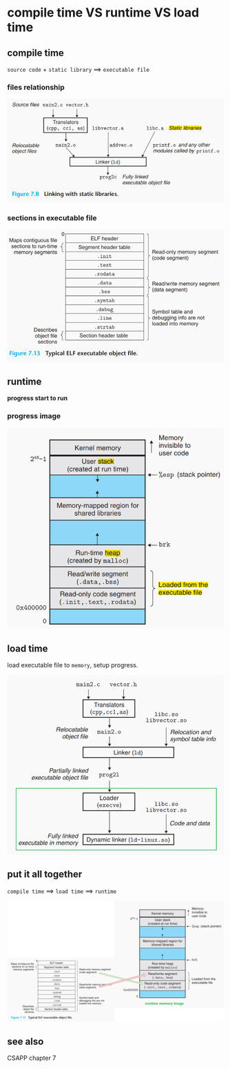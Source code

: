 # compile time VS runtime VS load time

## compile time

`source code` + `static library` ==> `executable file`

### files relationship

![](./image/filesRelationship1.png)

### sections in executable file

![](./image/executableSections.png)

## runtime 

**progress start to run**

### progress image

![](./image/progress.png)

## load time

load executable file to `memory`, setup progress.

![](./image/loader.png)

## put it all together

`compile time` ==> `load time` ==> `runtime`

![](./image/together.png)

## see also

CSAPP chapter 7
